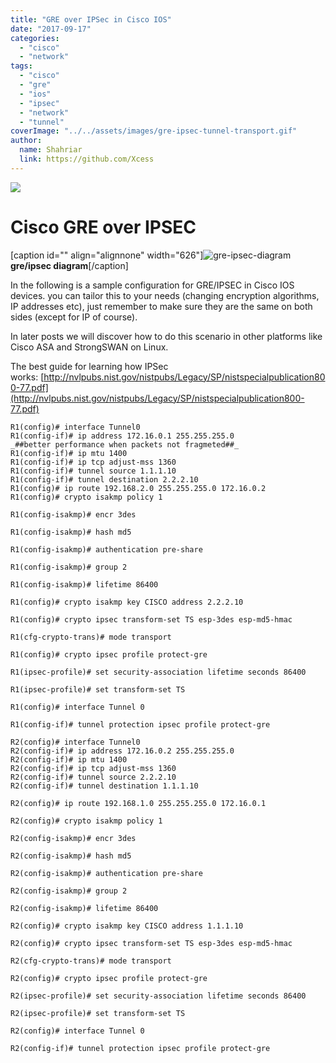 ```yaml
---
title: "GRE over IPSec in Cisco IOS"
date: "2017-09-17"
categories: 
  - "cisco"
  - "network"
tags: 
  - "cisco"
  - "gre"
  - "ios"
  - "ipsec"
  - "network"
  - "tunnel"
coverImage: "../../assets/images/gre-ipsec-tunnel-transport.gif"
author:
  name: Shahriar
  link: https://github.com/Xcess
---
```


![](../../assets/images/gre-ipsec-tunnel-transport.gif)

# **Cisco GRE over IPSEC**

\[caption id="" align="alignnone" width="626"\]![gre-ipsec-diagram](../../assets/images/gre-over-ipsec.jpg) **gre/ipsec diagram**\[/caption\]

In the following is a sample configuration for GRE/IPSEC in Cisco IOS devices. you can tailor this to your needs (changing encryption algorithms, IP addresses etc), just remember to make sure they are the same on both sides (except for IP of course).

In later posts we will discover how to do this scenario in other platforms like Cisco ASA and StrongSWAN on Linux.

The best guide for learning how IPSec works: [http://nvlpubs.nist.gov/nistpubs/Legacy/SP/nistspecialpublication800-77.pdf](http://nvlpubs.nist.gov/nistpubs/Legacy/SP/nistspecialpublication800-77.pdf)

```
R1(config)# interface Tunnel0
R1(config-if)# ip address 172.16.0.1 255.255.255.0
_##better performance when packets not fragmeted##_
R1(config-if)# ip mtu 1400
R1(config-if)# ip tcp adjust-mss 1360
R1(config-if)# tunnel source 1.1.1.10
R1(config-if)# tunnel destination 2.2.2.10
R1(config)# ip route 192.168.2.0 255.255.255.0 172.16.0.2
R1(config)# crypto isakmp policy 1

R1(config-isakmp)# encr 3des

R1(config-isakmp)# hash md5

R1(config-isakmp)# authentication pre-share

R1(config-isakmp)# group 2

R1(config-isakmp)# lifetime 86400

R1(config)# crypto isakmp key CISCO address 2.2.2.10

R1(config)# crypto ipsec transform-set TS esp-3des esp-md5-hmac

R1(cfg-crypto-trans)# mode transport

R1(config)# crypto ipsec profile protect-gre

R1(ipsec-profile)# set security-association lifetime seconds 86400

R1(ipsec-profile)# set transform-set TS

R1(config)# interface Tunnel 0

R1(config-if)# tunnel protection ipsec profile protect-gre
```

```
R2(config)# interface Tunnel0
R2(config-if)# ip address 172.16.0.2 255.255.255.0
R2(config-if)# ip mtu 1400
R2(config-if)# ip tcp adjust-mss 1360
R2(config-if)# tunnel source 2.2.2.10
R2(config-if)# tunnel destination 1.1.1.10

R2(config)# ip route 192.168.1.0 255.255.255.0 172.16.0.1

R2(config)# crypto isakmp policy 1

R2(config-isakmp)# encr 3des

R2(config-isakmp)# hash md5

R2(config-isakmp)# authentication pre-share

R2(config-isakmp)# group 2

R2(config-isakmp)# lifetime 86400

R2(config)# crypto isakmp key CISCO address 1.1.1.10

R2(config)# crypto ipsec transform-set TS esp-3des esp-md5-hmac

R2(cfg-crypto-trans)# mode transport

R2(config)# crypto ipsec profile protect-gre

R2(ipsec-profile)# set security-association lifetime seconds 86400

R2(ipsec-profile)# set transform-set TS

R2(config)# interface Tunnel 0

R2(config-if)# tunnel protection ipsec profile protect-gre
```
